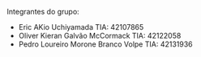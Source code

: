 Integrantes do grupo:

- Eric AKio Uchiyamada		TIA: 42107865
- Oliver Kieran Galvão McCormack	TIA: 42122058
- Pedro Loureiro Morone Branco Volpe	TIA: 42131936
